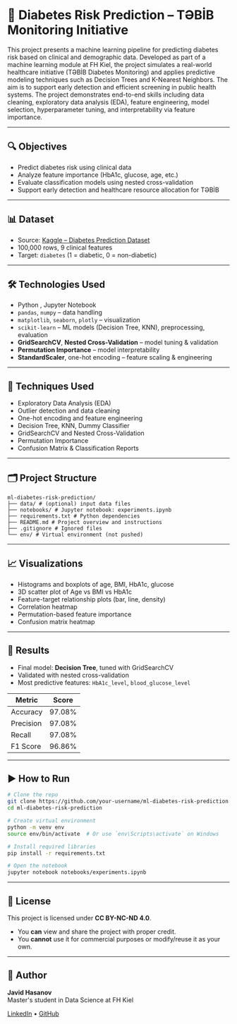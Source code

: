 # 🧠 Diabetes Risk Prediction – TƏBİB Monitoring Initiative

This project presents a machine learning pipeline for predicting diabetes risk based on clinical and demographic data. Developed as part of a machine learning module at FH Kiel, the project simulates a real-world healthcare initiative (TƏBİB Diabetes Monitoring) and applies predictive modeling techniques such as Decision Trees and K-Nearest Neighbors. The aim is to support early detection and efficient screening in public health systems. The project demonstrates end-to-end skills including data cleaning, exploratory data analysis (EDA), feature engineering, model selection, hyperparameter tuning, and interpretability via feature importance.

---

## 🔍 Objectives

- Predict diabetes risk using clinical data  
- Analyze feature importance (HbA1c, glucose, age, etc.)  
- Evaluate classification models using nested cross-validation  
- Support early detection and healthcare resource allocation for TƏBİB

---

## 📊 Dataset

- Source: [Kaggle – Diabetes Prediction Dataset](https://www.kaggle.com/datasets/iammustafatz/diabetes-prediction-dataset)  
- 100,000 rows, 9 clinical features  
- Target: `diabetes` (1 = diabetic, 0 = non-diabetic)

---

## 🛠️ Technologies Used

- Python , Jupyter Notebook  
- `pandas`, `numpy` – data handling  
- `matplotlib`, `seaborn`, `plotly` – visualization  
- `scikit-learn` – ML models (Decision Tree, KNN), preprocessing, evaluation  
- **GridSearchCV**, **Nested Cross-Validation** – model tuning & validation  
- **Permutation Importance** – model interpretability  
- **StandardScaler**, one-hot encoding – feature scaling & engineering

---

## 🔧 Techniques Used

- Exploratory Data Analysis (EDA)  
- Outlier detection and data cleaning  
- One-hot encoding and feature engineering  
- Decision Tree, KNN, Dummy Classifier  
- GridSearchCV and Nested Cross-Validation  
- Permutation Importance  
- Confusion Matrix & Classification Reports

---

## 🗂️ Project Structure

```
ml-diabetes-risk-prediction/
├── data/ # (optional) input data files
├── notebooks/ # Jupyter notebook: experiments.ipynb
├── requirements.txt # Python dependencies
├── README.md # Project overview and instructions
├── .gitignore # Ignored files
└── env/ # Virtual environment (not pushed)
```


---

## 📈 Visualizations

- Histograms and boxplots of age, BMI, HbA1c, glucose  
- 3D scatter plot of Age vs BMI vs HbA1c  
- Feature-target relationship plots (bar, line, density)  
- Correlation heatmap  
- Permutation-based feature importance  
- Confusion matrix heatmap

---

## 📄 Results

- Final model: **Decision Tree**, tuned with GridSearchCV  
- Validated with nested cross-validation  
- Most predictive features: `HbA1c_level`, `blood_glucose_level`

| Metric       | Score     |
|--------------|-----------|
| Accuracy     | 97.08%    |
| Precision    | 97.08%    |
| Recall       | 97.08%    |
| F1 Score     | 96.86%    |

---

## ▶️ How to Run

```bash
# Clone the repo
git clone https://github.com/your-username/ml-diabetes-risk-prediction.git
cd ml-diabetes-risk-prediction

# Create virtual environment
python -m venv env
source env/bin/activate  # Or use `env\Scripts\activate` on Windows

# Install required libraries
pip install -r requirements.txt

# Open the notebook
jupyter notebook notebooks/experiments.ipynb
```
---

## 📜 License

This project is licensed under **CC BY-NC-ND 4.0**.

- You **can** view and share the project with proper credit.  
- You **cannot** use it for commercial purposes or modify/reuse it as your own.

---

## 👤 Author

**Javid Hasanov**  
Master's student in Data Science at FH Kiel
  
[LinkedIn](https://www.linkedin.com/in/cavid-h%C9%990s%C9%99nov-0226ca/) • [GitHub](https://github.com/H-Cavid)

